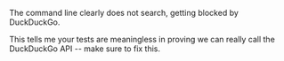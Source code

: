 The command line clearly does not search, getting blocked by DuckDuckGo.

This tells me your tests are meaningless in proving we can really call the DuckDuckGo API -- make sure to fix this.